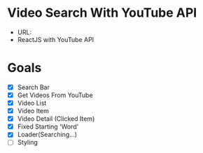 # Video Search With YouTube API

- URL:
- ReactJS with YouTube API

# Goals

- [x] Search Bar
- [x] Get Videos From YouTube
- [x] Video List
- [x] Video Item
- [x] Video Detail (Clicked Item)
- [x] Fixed Starting 'Word'
- [x] Loader(Searching...)
- [ ] Styling
